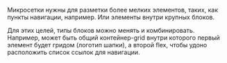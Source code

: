 Микросетки нужны для разметки более мелких элементов, таких, как пункты навигации, например. Или элементы внутри крупных блоков.

Для этих целей, типы блоков можно менять и комбинировать. Например, может быть общий контейнер-grid внутри которого первый элемент будет гридом (логотип шапки), а второй flex, чтобы удоно расположить список ссылок для навигации.


